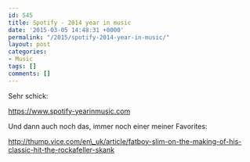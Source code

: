 ```yaml
---
id: 545
title: Spotify - 2014 year in music
date: '2015-03-05 14:48:31 +0000'
permalink: "/2015/spotify-2014-year-in-music/"
layout: post
categories:
- Music
tags: []
comments: []
---
```

Sehr schick:

<https://www.spotify-yearinmusic.com>

Und dann auch noch das, immer noch einer meiner Favorites:

<http://thump.vice.com/en\_uk/article/fatboy-slim-on-the-making-of-his-classic-hit-the-rockafeller-skank>